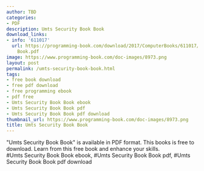 ```yaml
---
author: TBD
categories:
- PDF
description: Umts Security Book Book
download_links:
- info: '611017'
  url: https://programming-book.com/download/2017/ComputerBooks/611017/Umts Security
    Book.pdf
image: https://www.programming-book.com/doc-images/8973.png
layout: post
permalink: /umts-security-book-book.html
tags:
- free book download
- free pdf download
- free programming ebook
- pdf free
- Umts Security Book Book ebook
- Umts Security Book Book pdf
- Umts Security Book Book pdf download
thumbnail_url: https://www.programming-book.com/doc-images/8973.png
title: Umts Security Book Book
---
```


 
<div class="item-desc text-justify">
  "Umts Security Book Book" is available in PDF format. This books is free to download. Learn from this free book and enhance your skills.
  <br>
  #Umts Security Book Book ebook, #Umts Security Book Book pdf, #Umts Security Book Book pdf download
</div>